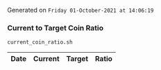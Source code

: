 Generated on `Friday 01-October-2021 at 14:06:19`

### Current to Target Coin Ratio
`current_coin_ratio.sh`

Date|Current|Target|Ratio
---|---|---|---
